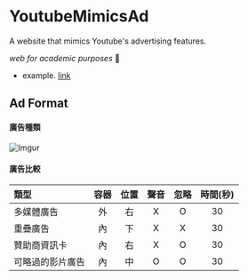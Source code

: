 # YoutubeMimicsAd
A website that mimics Youtube's advertising features.  

_web for academic purposes_ 🏤 

+ example. [link](https://www.youtube.com/watch?v=rCOjaIQOG90)

## Ad Format

#### 廣告種類

![Imgur](https://i.imgur.com/ooOQyHB.jpg)

#### 廣告比較

| 類型       |  容器  |  位置  |  聲音  |  忽略  | 時間(秒) |
| :-------- | :--: | :--: | :--: | :--: | :---: |
| 多媒體廣告    |  外   |  右   |  X   |  O   |  30   |
| 重疊廣告     |  內   |  下   |  X   |  X   |  30   |
| 贊助商資訊卡   |  內   |  右   |  X   |  O   |  30   |
| 可略過的影片廣告 |  內   |  中   |  O   |  O   |  30   |



